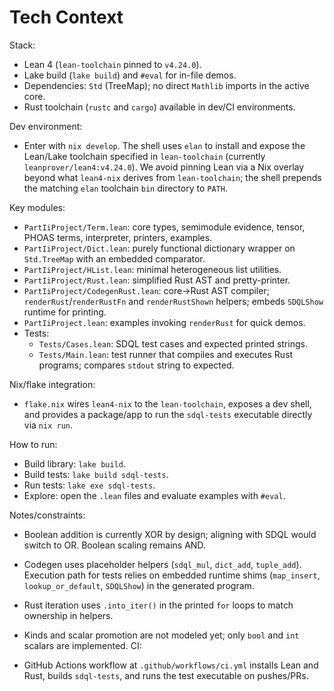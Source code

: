 # Tech Context

Stack:

- Lean 4 (`lean-toolchain` pinned to `v4.24.0`).
- Lake build (`lake build`) and `#eval` for in-file demos.
- Dependencies: `Std` (TreeMap); no direct `Mathlib` imports in the active core.
- Rust toolchain (`rustc` and `cargo`) available in dev/CI environments.

Dev environment:

- Enter with `nix develop`. The shell uses `elan` to install and expose the
  Lean/Lake toolchain specified in `lean-toolchain` (currently `leanprover/lean4:v4.24.0`).
  We avoid pinning Lean via a Nix overlay beyond what `lean4-nix` derives from `lean-toolchain`; the
  shell prepends the matching `elan` toolchain `bin` directory to `PATH`.

Key modules:

- `PartIiProject/Term.lean`: core types, semimodule evidence, tensor, PHOAS terms, interpreter, printers, examples.
- `PartIiProject/Dict.lean`: purely functional dictionary wrapper on `Std.TreeMap` with an embedded comparator.
- `PartIiProject/HList.lean`: minimal heterogeneous list utilities.
- `PartIiProject/Rust.lean`: simplified Rust AST and pretty-printer.
- `PartIiProject/CodegenRust.lean`: core→Rust AST compiler; `renderRust`/`renderRustFn` and `renderRustShown` helpers; embeds `SDQLShow` runtime for printing.
- `PartIiProject.lean`: examples invoking `renderRust` for quick demos.
- Tests:
  - `Tests/Cases.lean`: SDQL test cases and expected printed strings.
  - `Tests/Main.lean`: test runner that compiles and executes Rust programs; compares `stdout` string to expected.

Nix/flake integration:

- `flake.nix` wires `lean4-nix` to the `lean-toolchain`, exposes a dev shell, and provides a package/app to run the `sdql-tests` executable directly via `nix run`.

How to run:

- Build library: `lake build`.
- Build tests: `lake build sdql-tests`.
- Run tests: `lake exe sdql-tests`.
- Explore: open the `.lean` files and evaluate examples with `#eval`.

Notes/constraints:

- Boolean addition is currently XOR by design; aligning with SDQL would switch to OR. Boolean scaling remains AND.
- Codegen uses placeholder helpers (`sdql_mul`, `dict_add`, `tuple_add`). Execution path for tests relies on embedded runtime shims (`map_insert`, `lookup_or_default`, `SDQLShow`) in the generated program.
- Rust iteration uses `.into_iter()` in the printed `for` loops to match ownership in helpers.
- Kinds and scalar promotion are not modeled yet; only `bool` and `int` scalars are implemented.
CI:

- GitHub Actions workflow at `.github/workflows/ci.yml` installs Lean and Rust, builds `sdql-tests`, and runs the test executable on pushes/PRs.
